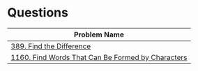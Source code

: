 <h1>Questions</h1>
<table id="example" class="SectionTable display">
    <thead>
        <tr>
            <th>Problem Name</th>
        </tr>
    </thead>
    <tbody>
        <tr>
            <td>
                <a href="https://github.com/imnilesh18/A2Z-DSA-Course-Sheet/blob/master/Leetcode%20Easy/0389_FindTheDifference.cpp">
                    389. Find the Difference
                </a>
            </td>
        </tr>
        <tr>
            <td>
                <a href="https://github.com/imnilesh18/A2Z-DSA-Course-Sheet/blob/master/Leetcode%20Easy/1160_FindWordsThatCanBeFormedByCharacters.cpp">
                    1160. Find Words That Can Be Formed by Characters
                </a>
            </td>
        </tr>
    </tbody>
</table>
